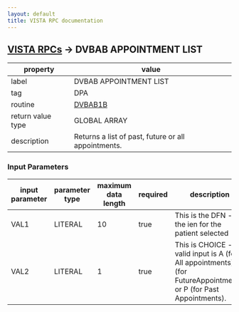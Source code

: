 ```yaml
---
layout: default
title: VISTA RPC documentation
---
```




## [VISTA RPCs](TableOfContent.md) &#8594; DVBAB APPOINTMENT LIST 

 property | value 
--- | --- 
 label | DVBAB APPOINTMENT LIST
 tag | DPA
 routine | [DVBAB1B](http://code.osehra.org/dox/Routine_DVBAB1B_source.html)
 return value type | GLOBAL ARRAY
 description | Returns a list of past, future or all appointments.

### Input Parameters

| input parameter | parameter type | maximum data length | required | description | 
| --- | --- | --- | --- | --- | 
| VAL1 | LITERAL | 10 | true | This is the DFN - the ien for the patient selected | 
| VAL2 | LITERAL | 1 | true | This is CHOICE - valid input is A (for All appointments), F (for FutureAppointments, or P (for Past Appointments). | 